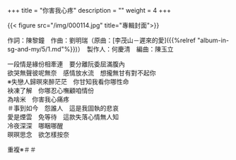+++
title = "你害我心疼"
description = ""
weight = 4
+++

{{< figure src="/img/000114.jpg" title="專輯封面">}}

作詞：陳黎鐘　作曲：劉明瑞（原曲：[李茂山－遲來的愛]({{%relref "album-in-sg-and-my/5/1.md"%}})）　製作人：何慶清　編曲：陳玉立

一段情是緣份相牽連　要分離阮委屈滿腹內  
欲哭無聲彼呢無奈　感情放水流　想攏無甘有對不起你  
※失戀人歸暝來醉茫茫　你甘知我看你哪性命  
袂凍了解　你哪忍心嘸顧咱情份  
為啥米　你害我心痛疼  
＃事到如今　怨誰人　這是我固執的悲哀  
愛是煙雲　免等待　這款失落心情無人知  
冷夜深深　哪睏哪醒  
暝暝思念　欲怎樣按奈  

重複※＃＃
